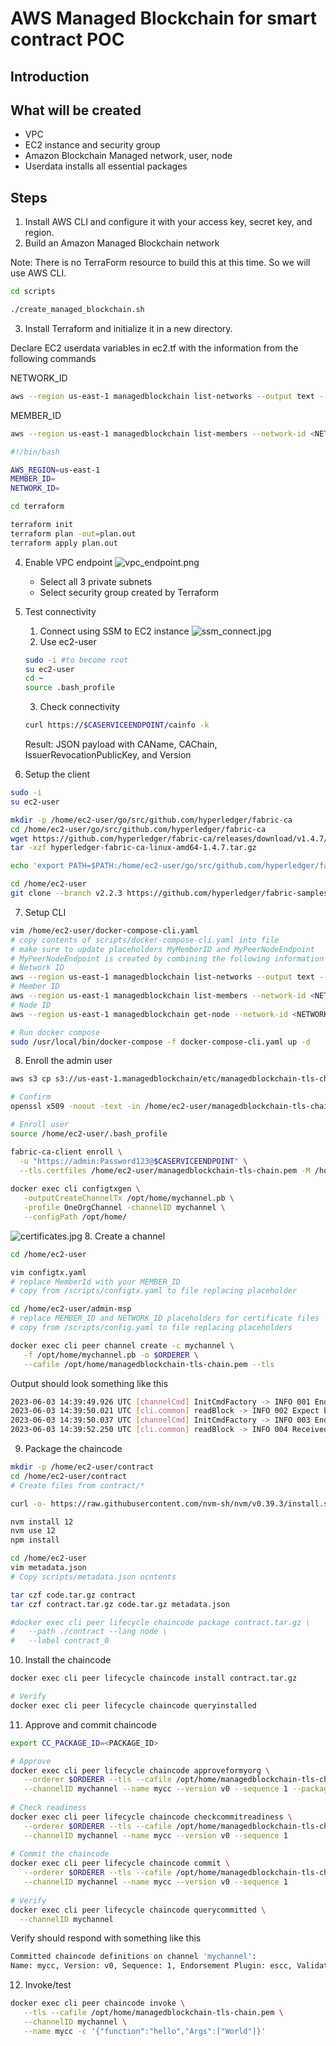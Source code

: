 # AWS Managed Blockchain for smart contract POC
## Introduction


## What will be created
* VPC
* EC2 instance and security group
* Amazon Blockchain Managed network, user, node
* Userdata installs all essential packages

## Steps
1. Install AWS CLI and configure it with your access key, secret key, and region.
2. Build an Amazon Managed Blockchain network

Note: There is no TerraForm resource to build this at this time. So we will use AWS CLI.
```bash
cd scripts

./create_managed_blockchain.sh 
```
3. Install Terraform and initialize it in a new directory.

Declare EC2 userdata variables in ec2.tf with the information from the following commands

NETWORK_ID
```bash
aws --region us-east-1 managedblockchain list-networks --output text --query 'Networks[*].Id'
```

MEMBER_ID
```bash
aws --region us-east-1 managedblockchain list-members --network-id <NETWORK_ID> --output text --query 'Members[*].Id'
```
```bash
#!/bin/bash

AWS_REGION=us-east-1
MEMBER_ID=
NETWORK_ID=
```
```bash
cd terraform

terraform init
terraform plan -out=plan.out
terraform apply plan.out
```

4. Enable VPC endpoint
![vpc_endpoint.png](images%2Fvpc_endpoint.png)
      * Select all 3 private subnets
      * Select security group created by Terraform

5. Test connectivity
   1. Connect using SSM to EC2 instance
![ssm_connect.jpg](images%2Fssm_connect.jpg)
   2. Use ec2-user
   ```bash
   sudo -i #to become root
   su ec2-user
   cd ~
   source .bash_profile
   ```
   3. Check connectivity
   ```bash
   curl https://$CASERVICEENDPOINT/cainfo -k
   ```
   Result: JSON payload with CAName, CAChain, IssuerRevocationPublicKey, and Version
6. Setup the client
```bash
sudo -i
su ec2-user

mkdir -p /home/ec2-user/go/src/github.com/hyperledger/fabric-ca
cd /home/ec2-user/go/src/github.com/hyperledger/fabric-ca
wget https://github.com/hyperledger/fabric-ca/releases/download/v1.4.7/hyperledger-fabric-ca-linux-amd64-1.4.7.tar.gz
tar -xzf hyperledger-fabric-ca-linux-amd64-1.4.7.tar.gz

echo 'export PATH=$PATH:/home/ec2-user/go/src/github.com/hyperledger/fabric-ca/bin' >> /home/ec2-user/.bash_profile

cd /home/ec2-user
git clone --branch v2.2.3 https://github.com/hyperledger/fabric-samples.git
```

7. Setup CLI
```bash
vim /home/ec2-user/docker-compose-cli.yaml
# copy contents of scripts/docker-compose-cli.yaml into file
# make sure to update placeholders MyMemberID and MyPeerNodeEndpoint
# MyPeerNodeEndpoint is created by combining the following information <NODE_ID>.<MEMBER_ID>.<NETWORK_ID>.managedblockchain.us-east-1.amazonaws.com:30003
# Network ID
aws --region us-east-1 managedblockchain list-networks --output text --query 'Networks[*].Id'
# Member ID
aws --region us-east-1 managedblockchain list-members --network-id <NETWORK_ID> --output text --query 'Members[*].Id'
# Node ID
aws --region us-east-1 managedblockchain get-node --network-id <NETWORK_ID> --member-id <MEMBER_ID> --output text --query 'Nodes[*].Id'

# Run docker compose
sudo /usr/local/bin/docker-compose -f docker-compose-cli.yaml up -d
```
8. Enroll the admin user
```bash
aws s3 cp s3://us-east-1.managedblockchain/etc/managedblockchain-tls-chain.pem  /home/ec2-user/managedblockchain-tls-chain.pem

# Confirm
openssl x509 -noout -text -in /home/ec2-user/managedblockchain-tls-chain.pem

# Enroll user
source /home/ec2-user/.bash_profile

fabric-ca-client enroll \
  -u "https://admin:Password123@$CASERVICEENDPOINT" \
  --tls.certfiles /home/ec2-user/managedblockchain-tls-chain.pem -M /home/ec2-user/admin-msp
 
docker exec cli configtxgen \
   -outputCreateChannelTx /opt/home/mychannel.pb \
   -profile OneOrgChannel -channelID mychannel \
   --configPath /opt/home/
```
![certificates.jpg](images%2Fcertificates.jpg)
8. Create a channel
```bash
cd /home/ec2-user

vim configtx.yaml
# replace MemberId with your MEMBER_ID
# copy from /scripts/configtx.yaml to file replacing placeholder

cd /home/ec2-user/admin-msp
# replace MEMBER_ID and NETWORK_ID placeholders for certificate files
# copy from /scripts/config.yaml to file replacing placeholders

docker exec cli peer channel create -c mychannel \
   -f /opt/home/mychannel.pb -o $ORDERER \
   --cafile /opt/home/managedblockchain-tls-chain.pem --tls
```
Output should look something like this
```bash
2023-06-03 14:39:49.926 UTC [channelCmd] InitCmdFactory -> INFO 001 Endorser and orderer connections initialized
2023-06-03 14:39:50.021 UTC [cli.common] readBlock -> INFO 002 Expect block, but got status: &{NOT_FOUND}
2023-06-03 14:39:50.037 UTC [channelCmd] InitCmdFactory -> INFO 003 Endorser and orderer connections initialized
2023-06-03 14:39:52.250 UTC [cli.common] readBlock -> INFO 004 Received block: 0
```
9. Package the chaincode
```bash
mkdir -p /home/ec2-user/contract
cd /home/ec2-user/contract
# Create files from contract/*

curl -o- https://raw.githubusercontent.com/nvm-sh/nvm/v0.39.3/install.sh | bash

nvm install 12
nvm use 12
npm install

cd /home/ec2-user
vim metadata.json
# Copy scripts/metadata.json ocntents

tar czf code.tar.gz contract
tar czf contract.tar.gz code.tar.gz metadata.json 

#docker exec cli peer lifecycle chaincode package contract.tar.gz \
#   --path ./contract --lang node \
#   --label contract_0
```
10. Install the chaincode
```bash
docker exec cli peer lifecycle chaincode install contract.tar.gz

# Verify
docker exec cli peer lifecycle chaincode queryinstalled
```
11. Approve and commit chaincode
```bash
export CC_PACKAGE_ID=<PACKAGE_ID>

# Approve
docker exec cli peer lifecycle chaincode approveformyorg \
   --orderer $ORDERER --tls --cafile /opt/home/managedblockchain-tls-chain.pem \
   --channelID mychannel --name mycc --version v0 --sequence 1 --package-id $CC_PACKAGE_ID
   
# Check readiness
docker exec cli peer lifecycle chaincode checkcommitreadiness \
   --orderer $ORDERER --tls --cafile /opt/home/managedblockchain-tls-chain.pem \
   --channelID mychannel --name mycc --version v0 --sequence 1
   
# Commit the chaincode
docker exec cli peer lifecycle chaincode commit \
   --orderer $ORDERER --tls --cafile /opt/home/managedblockchain-tls-chain.pem \
   --channelID mychannel --name mycc --version v0 --sequence 1
   
# Verify
docker exec cli peer lifecycle chaincode querycommitted \
  --channelID mychannel
```
Verify should respond with something like this
```bash
Committed chaincode definitions on channel 'mychannel':
Name: mycc, Version: v0, Sequence: 1, Endorsement Plugin: escc, Validation Plugin: vscc
```
12. Invoke/test
```bash
docker exec cli peer chaincode invoke \
   --tls --cafile /opt/home/managedblockchain-tls-chain.pem \
   --channelID mychannel \
   --name mycc -c '{"function":"hello","Args":["World"]}'
```